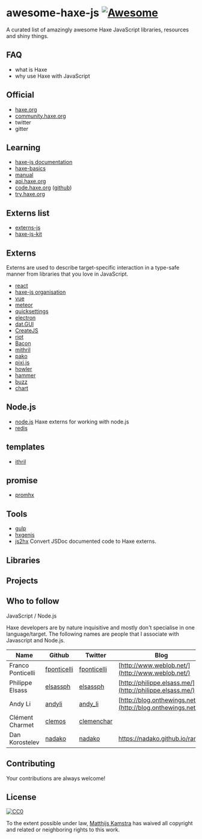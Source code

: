 # awesome-haxe-js [![Awesome](https://awesome.re/badge.svg)](https://awesome.re)

A curated list of amazingly awesome Haxe JavaScript libraries, resources and shiny things.

## FAQ

- what is Haxe
- why use Haxe with JavaScript

## Official

- [haxe.org](http://haxe.org/)
- [community.haxe.org](https://community.haxe.org/)
- twitter
- gitter

## Learning

- [haxe-js documentation](https://matthijskamstra.github.io/haxejs/)
- [haxe-basics](https://github.com/r3d9u11/haxe-basics)
- [manual](https://haxe.org/manual/introduction.html)
- [api.haxe.org](http://api.haxe.org/)
- [code.haxe.org](https://code.haxe.org/) ([github](https://github.com/HaxeFoundation/code-cookbook))
- [try.haxe.org](https://try.haxe.org/)

## Externs list

- [externs-js](https://github.com/ExternKit/externs-js)
- [haxe-js-kit](https://github.com/clemos/haxe-js-kit)

## Externs

Externs are used to describe target-specific interaction in a type-safe manner from libraries that you love in JavaScript.

- [react](https://github.com/massiveinteractive/haxe-react)
- [haxe-js organisation](https://github.com/haxe-js)
- [vue](https://github.com/MatthijsKamstra/Vue.hx)
- [meteor](https://github.com/MatthijsKamstra/hxmeteor)
- [quicksettings](https://github.com/markknol/hx-quicksettings)
- [electron](https://github.com/fponticelli/hxelectron)
- [dat.GUI](https://github.com/mathieuanthoine/haxe-dat.GUI)
- [CreateJS](https://github.com/Meychi/CreateJS-Haxe)
- [riot](https://github.com/francescoagati/riot.hx)
- [Bacon](https://github.com/francescoagati/Bacon.hx)
- [mithril](https://github.com/ciscoheat/mithril-hx)
- [pako](http://lib.haxe.org/p/pako/)
- [pixi.js](https://github.com/pixijs/pixi-haxe)
- [howler](https://github.com/adireddy/haxe-howler)
- [hammer](https://github.com/adireddy/haxe-hammer)
- [buzz](https://github.com/adireddy/haxe-buzz)
- [chart](https://github.com/adireddy/haxe-chart)

## Node.js

- [node.js](https://github.com/HaxeFoundation/hxnodejs) Haxe externs for working with node.js
- [redis](https://github.com/proletariatgames/hxnodejs-redis)

## templates

- [ithril](https://github.com/benmerckx/ithril)


## promise

- [promhx](https://github.com/jdonaldson/promhx)


## Tools

- [gulp](https://github.com/benmerckx/gulp-haxe)
- [hxgenjs](https://github.com/kevinresol/hxgenjs)
- [js2hx](https://github.com/Blank101/js2hx) Convert JSDoc documented code to Haxe externs.

## Libraries


## Projects



## Who to follow

JavaScript / Node.js

Haxe developers are by nature inquisitive and mostly don't specialise in one language/target. The following names are people that I associate with Javascript and Node.js.

| Name | Github | Twitter | Blog |
|------|--------|---------|------|
| Franco Ponticelli | [fponticelli](https://github.com/fponticelli) | [fponticelli](https://twitter.com/fponticelli) | [http://www.weblob.net/](http://www.weblob.net/)|
| Philippe Elsass | [elsassph](https://github.com/elsassph) | [elsassph](https://twitter.com/elsassph) | [http://philippe.elsass.me/](http://philippe.elsass.me/)|
| Andy Li | [andyli](https://github.com/andyli) | [andy_li](https://twitter.com/andy_li) | [http://blog.onthewings.net/](http://blog.onthewings.net/) |
| Clément Charmet | [clemos](https://github.com/clemos) | [clemenchar](https://twitter.com/clemenchar) | |
| Dan Korostelev | [nadako](https://github.com/nadako) | [nadako](https://twitter.com/nadako) | <https://nadako.github.io/rants/> |

## Contributing

Your contributions are always welcome!


## License

[![CC0](http://mirrors.creativecommons.org/presskit/buttons/88x31/svg/cc-zero.svg)](https://creativecommons.org/publicdomain/zero/1.0/)

To the extent possible under law, [Matthijs Kamstra](https://github.com/MatthijsKamstra) has waived all copyright and related or neighboring rights to this work.
